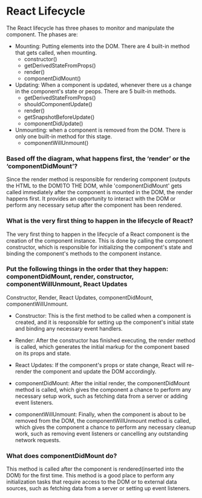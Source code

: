 # React Lifecycle
The React lifecycle has three phases to monitor and manipulate the component. The phases are: 
- Mounting: Putting elements into the DOM. There are 4 built-in method that gets called, when mounting.
  - constructor()
  - getDerivedStateFromProps()
  - render()
  - componentDidMount()
- Updating: When a component is updated, whenever there us a change in the component's state or peops. There are 5 built-in methods.
  - getDerivedStateFromProps()
  - shouldComponentUpdate()
  - render()
  - getSnapshotBeforeUpdate()
  - componentDidUpdate()
- Unmounting: when a component is removed from the DOM. There is only one built-in method for this stage. 
  - componentWillUnmount()
### Based off the diagram, what happens first, the ‘render’ or the ‘componentDidMount’?
Since the render method is responsible for rendering component (outputs the HTML to the DOM)TO THE DOM, while 'componentDidMount' gets called immediately after the component is mounted in the DOM, the render happens first. It provides an opportunity to interact with the DOM or perform any necessary setup after the component has been rendered.
### What is the very first thing to happen in the lifecycle of React?
The very first thing to happen in the lifecycle of a React component is the creation of the component instance. This is done by calling the component constructor, which is responsible for initializing the component's state and binding the component's methods to the component instance.
### Put the following things in the order that they happen: componentDidMount, render, constructor, componentWillUnmount, React Updates
Constructor, Render, React Updates, componentDidMount, componentWillUnmount.
- Constructor: This is the first method to be called when a component is created, and it is responsible for setting up the component's initial state and binding any necessary event handlers.

- Render: After the constructor has finished executing, the render method is called, which generates the initial markup for the component based on its props and state.

- React Updates: If the component's props or state change, React will re-render the component and update the DOM accordingly.

- componentDidMount: After the initial render, the componentDidMount method is called, which gives the component a chance to perform any necessary setup work, such as fetching data from a server or adding event listeners.

- componentWillUnmount: Finally, when the component is about to be removed from the DOM, the componentWillUnmount method is called, which gives the component a chance to perform any necessary cleanup work, such as removing event listeners or cancelling any outstanding network requests.
### What does componentDidMount do?
This method is called after the component is rendered(inserted into the DOM) for the first time. This method is a good place to perform any initialization tasks that require access to the DOM or to external data sources, such as fetching data from a server or setting up event listeners.
